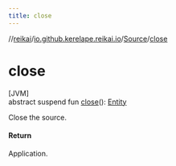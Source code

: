 ```yaml
---
title: close
---
```

//[reikai](../../../index.html)/[io.github.kerelape.reikai.io](../index.html)/[Source](index.html)/[close](close.html)



# close



[JVM]\
abstract suspend fun [close](close.html)(): [Entity](../../io.github.kerelape.reikai.core/-entity/index.html)



Close the source.



#### Return



Application.




